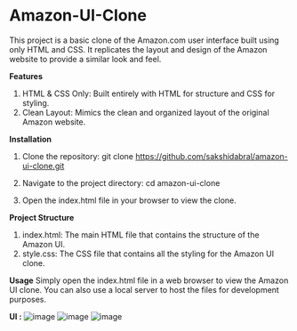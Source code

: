 # Amazon-UI-Clone
This project is a basic clone of the Amazon.com user interface built using only HTML and CSS. It replicates the layout and design of the Amazon website to provide a similar look and feel.

**Features**
1) HTML & CSS Only: Built entirely with HTML for structure and CSS for styling.
2) Clean Layout: Mimics the clean and organized layout of the original Amazon website.

**Installation**
1) Clone the repository:
git clone https://github.com/sakshidabral/amazon-ui-clone.git

2) Navigate to the project directory:
cd amazon-ui-clone

3) Open the index.html file in your browser to view the clone.

**Project Structure**
1) index.html: The main HTML file that contains the structure of the Amazon UI.
2) style.css: The CSS file that contains all the styling for the Amazon UI clone.

**Usage**
Simply open the index.html file in a web browser to view the Amazon UI clone. You can also use a local server to host the files for development purposes.

**UI :**
![image](https://github.com/user-attachments/assets/b5d19a65-692e-450c-978b-d706d71358b0)
![image](https://github.com/user-attachments/assets/5799c949-d8cf-4238-b32a-cb9d596a6f67)
![image](https://github.com/user-attachments/assets/97b34016-77fe-4a43-96a3-4a94b366ce6a)
